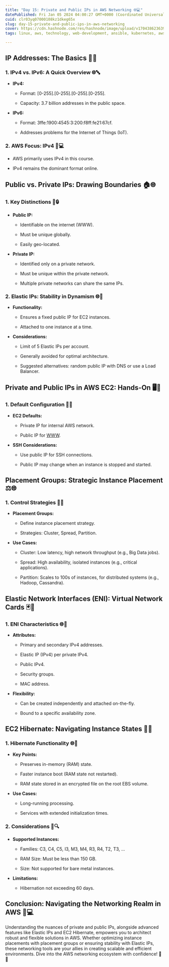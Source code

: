 ```yaml
---
title: "Day 15: Private and Public IPs in AWS Networking 🌐💻"
datePublished: Fri Jan 05 2024 04:00:27 GMT+0000 (Coordinated Universal Time)
cuid: clr03yq07000108kz1dkeg65x
slug: day-15-private-and-public-ips-in-aws-networking
cover: https://cdn.hashnode.com/res/hashnode/image/upload/v1704386236391/3d03e7fd-8294-47e0-b41b-20b0a53679a1.gif
tags: linux, aws, technology, web-development, ansible, kubernetes, aws-lambda, technical-writing-1, aws-certified-solutions-architect-associate, 90daysofdevops, trainwithshubham

---
```


## IP Addresses: The Basics 🤖💡

### 1\. IPv4 vs. IPv6: A Quick Overview 🌐🔤

* **IPv4:**
    
    * Format: \[0-255\].\[0-255\].\[0-255\].\[0-255\].
        
    * Capacity: 3.7 billion addresses in the public space.
        
* **IPv6:**
    
    * Format: 3ffe:1900:4545:3:200:f8ff:fe21:67cf.
        
    * Addresses problems for the Internet of Things (IoT).
        

### 2\. AWS Focus: IPv4 🎯💻

* AWS primarily uses IPv4 in this course.
    
* IPv4 remains the dominant format online.
    

## Public vs. Private IPs: Drawing Boundaries 🏠🌐

### 1\. Key Distinctions 🌟🔒

* **Public IP:**
    
    * Identifiable on the internet (WWW).
        
    * Must be unique globally.
        
    * Easily geo-located.
        
* **Private IP:**
    
    * Identified only on a private network.
        
    * Must be unique within the private network.
        
    * Multiple private networks can share the same IPs.
        

### 2\. Elastic IPs: Stability in Dynamism 🌐🔄

* **Functionality:**
    
    * Ensures a fixed public IP for EC2 instances.
        
    * Attached to one instance at a time.
        
* **Considerations:**
    
    * Limit of 5 Elastic IPs per account.
        
    * Generally avoided for optimal architecture.
        
    * Suggested alternatives: random public IP with DNS or use a Load Balancer.
        

## Private and Public IPs in AWS EC2: Hands-On 🖥️🔧

### 1\. Default Configuration 🚀🌐

* **EC2 Defaults:**
    
    * Private IP for internal AWS network.
        
    * Public IP for [WWW](http://WWW).
        
* **SSH Considerations:**
    
    * Use public IP for SSH connections.
        
    * Public IP may change when an instance is stopped and started.
        

## Placement Groups: Strategic Instance Placement ⚖️🌐

### 1\. Control Strategies 🎯💼

* **Placement Groups:**
    
    * Define instance placement strategy.
        
    * Strategies: Cluster, Spread, Partition.
        
* **Use Cases:**
    
    * Cluster: Low latency, high network throughput (e.g., Big Data jobs).
        
    * Spread: High availability, isolated instances (e.g., critical applications).
        
    * Partition: Scales to 100s of instances, for distributed systems (e.g., Hadoop, Cassandra).
        

## Elastic Network Interfaces (ENI): Virtual Network Cards 🃏🔗

### 1\. ENI Characteristics 🌐📇

* **Attributes:**
    
    * Primary and secondary IPv4 addresses.
        
    * Elastic IP (IPv4) per private IPv4.
        
    * Public IPv4.
        
    * Security groups.
        
    * MAC address.
        
* **Flexibility:**
    
    * Can be created independently and attached on-the-fly.
        
    * Bound to a specific availability zone.
        

## EC2 Hibernate: Navigating Instance States 🔄🛌

### 1\. Hibernate Functionality 🌐🔁

* **Key Points:**
    
    * Preserves in-memory (RAM) state.
        
    * Faster instance boot (RAM state not restarted).
        
    * RAM state stored in an encrypted file on the root EBS volume.
        
* **Use Cases:**
    
    * Long-running processing.
        
    * Services with extended initialization times.
        

### 2\. Considerations 🤔🔍

* **Supported Instances:**
    
    * Families: C3, C4, C5, I3, M3, M4, R3, R4, T2, T3, ...
        
    * RAM Size: Must be less than 150 GB.
        
    * Size: Not supported for bare metal instances.
        
* **Limitations:**
    
    * Hibernation not exceeding 60 days.
        

## Conclusion: Navigating the Networking Realm in AWS 🧭💻

Understanding the nuances of private and public IPs, alongside advanced features like Elastic IPs and EC2 Hibernate, empowers you to architect robust and flexible solutions in AWS. Whether optimizing instance placements with placement groups or ensuring stability with Elastic IPs, these networking tools are your allies in creating scalable and efficient environments. Dive into the AWS networking ecosystem with confidence! 🚀🌐